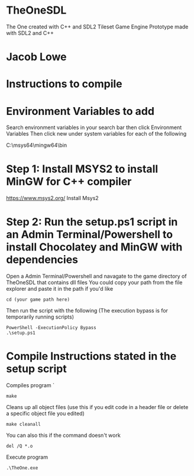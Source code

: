 # TheOneSDL
 The One created with C++ and SDL2
 Tileset Game Engine Prototype made with SDL2 and C++

# Jacob Lowe

# Instructions to compile

# Environment Variables to add
Search environment variables in your search bar then click Environment Variables
Then click new under system variables for each of the following

C:\msys64\mingw64\bin

# Step 1: Install MSYS2 to install MinGW for C++ compiler
https://www.msys2.org/
Install Msys2

# Step 2: Run the setup.ps1 script in an Admin Terminal/Powershell to install Chocolatey and MinGW with dependencies
Open a Admin Terminal/Powershell and navagate to the game directory of TheOneSDL that contains dll files
You could copy your path from the file explorer and paste it in the path if you'd like
```
cd (your game path here)
```
Then run the script with the following (The execution bypass is for temporarily running scripts)
```
PowerShell -ExecutionPolicy Bypass
.\setup.ps1
```

# Compile Instructions stated in the setup script

Compiles program
`
```
make
```
Cleans up all object files (use this if you edit code in a header file or delete a specific object file you edited)
```
make cleanall
```
You can also this if the command doesn't work
```
del /Q *.o
```
Execute program
```
.\TheOne.exe
```
